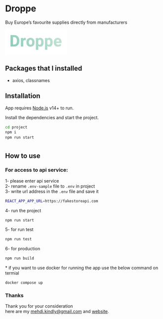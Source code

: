 # Droppe

Buy Europe’s favourite supplies directly from manufacturers

<img alt="view-1" src="src/assets/img/droppe-logo.png" width="200">

## Packages that I installed

- axios, classnames

## Installation

App requires [Node.js](https://nodejs.org/) v14+ to run.

Install the dependencies and start the project.

```sh
cd project
npm i
npm run start
```

#

## How to use

### For access to api service:

1- please enter api service  
2- rename `.env-sample` file to `.env` in project  
3- write url address in the `.env` file and save it

```sh
REACT_APP_APP_URL=https://fakestoreapi.com
```

4- run the project

```sh
npm run start
```

5- for run test

```sh
npm run test
```

6- for production

```sh
npm run build
```

\* if you want to use docker for running the app use the below command on termial

```sh
docker compose up
```

### Thanks

Thank you for your consideration  
here are my <mehdi.kindly@gmail.com> and [website](https://www.mahdifalamarzi.info).
